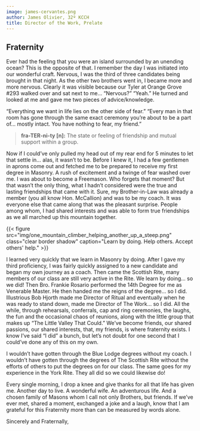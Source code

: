 ```yaml
---
image: james-cervantes.png
author: James Olivier, 32º KCCH
title: Director of the Work, Prelate
---
```


## Fraternity

Ever had the feeling that you were an island surrounded by an unending ocean? This is the opposite of that. I remember the day I was initiated into our wonderful craft. Nervous, I was the third of three candidates being brought in that night. As the other two brothers went in, I became more and more nervous. Clearly it was visible because our Tyler at Orange Grove #293 walked over and sat next to me… “Nervous?” “Yeah.” He turned and looked at me and gave me two pieces of advice/knowledge. 

“Everything we want in life lies on the other side of fear.”
“Every man in that room has gone through the same exact ceremony you’re about to be a part of… mostly intact. You have nothing to fear, my friend.”

> **fra-TER-ni-ty [n]:** The state or feeling of friendship and mutual support within a group.

Now if I could’ve only pulled my head out of my rear end for 5 minutes to let that settle in… alas, it wasn’t to be. Before I knew it, I had a few gentlemen in aprons come out and fetched me to be prepared to receive my first degree in Masonry. A rush of excitement and a twinge of fear washed over me. I was about to become a Freemason. Who forgets that moment? But that wasn’t the only thing, what I hadn’t considered were the true and lasting friendships that came with it. Sure, my Brother-in-Law was already a member (you all know Hon. McCallion) and was to be my coach. It was everyone else that came along that was the pleasant surprise. People among whom, I had shared interests and was able to form true friendships as we all marched up this mountain together. 

{{< figure src="img/one_mountain_climber_helping_another_up_a_steep.png" class="clear border shadow" caption="Learn by doing. Help others. Accept others' help." >}}

I learned very quickly that we learn in Masonry by doing. After I gave my third proficiency, I was fairly quickly assigned to a new candidate and began my own journey as a coach. Then came the Scottish Rite, many members of our class are still very active in the Rite. We learn by doing… so we did! Then Bro. Frankie Rosario performed the 14th Degree for me as Venerable Master. He then handed me the reigns of the degree… so I did. Illustrious Bob Hjorth made me Director of Ritual and eventually when he was ready to stand down, made me Director of The Work… so I did. All the while, through rehearsals, conferrals, cap and ring ceremonies, the laughs, the fun and the occasional chaos of reunions, along with the little group that makes up “The Little Valley That Could.” We’ve become friends, our shared passions, our shared interests, that, my friends, is where fraternity exists. I know I’ve said “I did” a bunch, but let’s not doubt for one second that I could’ve done any of this on my own.

I wouldn’t have gotten through the Blue Lodge degrees without my coach. I wouldn’t have gotten through the degrees of The Scottish Rite without the efforts of others to put the degrees on for our class. The same goes for my experience in the York Rite. They all did so we could likewise do! 

Every single morning, I drop a knee and give thanks for all that life has given me. Another day to live. A wonderful wife. An adventurous life. And a chosen family of Masons whom I call not only Brothers, but friends. If we’ve ever met, shared a moment, exchanged a joke and a laugh, know that I am grateful for this Fraternity more than can be measured by words alone.   

Sincerely and Fraternally, 
